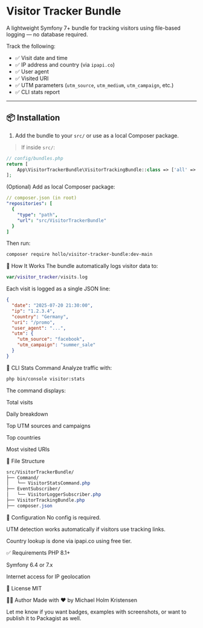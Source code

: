 # Visitor Tracker Bundle

A lightweight Symfony 7+ bundle for tracking visitors using file-based logging — no database required.

Track the following:
- ✅ Visit date and time
- ✅ IP address and country (via `ipapi.co`)
- ✅ User agent
- ✅ Visited URI
- ✅ UTM parameters (`utm_source`, `utm_medium`, `utm_campaign`, etc.)
- ✅ CLI stats report

---

## 📦 Installation

1. Add the bundle to your `src/` or use as a local Composer package.

> If inside `src/`:
```php
// config/bundles.php
return [
    App\VisitorTrackerBundle\VisitorTrackingBundle::class => ['all' => true],
];
```

(Optional) Add as local Composer package:

```yaml
// composer.json (in root)
"repositories": [
  {
    "type": "path",
    "url": "src/VisitorTrackerBundle"
  }
]
```

Then run:

```bash
composer require hollo/visitor-tracker-bundle:dev-main
```

🚀 How It Works
The bundle automatically logs visitor data to:

```swift
var/visitor_tracker/visits.log
```

Each visit is logged as a single JSON line:

```json
{
  "date": "2025-07-20 21:30:00",
  "ip": "1.2.3.4",
  "country": "Germany",
  "uri": "/promo",
  "user_agent": "...",
  "utm": {
    "utm_source": "facebook",
    "utm_campaign": "summer_sale"
  }
}
```

🔎 CLI Stats Command
Analyze traffic with:

```bash
php bin/console visitor:stats
```

The command displays:

Total visits

Daily breakdown

Top UTM sources and campaigns

Top countries

Most visited URIs

📁 File Structure
```css
src/VisitorTrackerBundle/
├── Command/
│   └── VisitorStatsCommand.php
├── EventSubscriber/
│   └── VisitorLoggerSubscriber.php
├── VisitorTrackingBundle.php
├── composer.json
```

🔧 Configuration
No config is required.

UTM detection works automatically if visitors use tracking links.

Country lookup is done via ipapi.co using free tier.

✅ Requirements
PHP 8.1+

Symfony 6.4 or 7.x

Internet access for IP geolocation

📘 License
MIT

👨‍💻 Author
Made with ❤️ by Michael Holm Kristensen

Let me know if you want badges, examples with screenshots, or want to publish it to Packagist as well.
